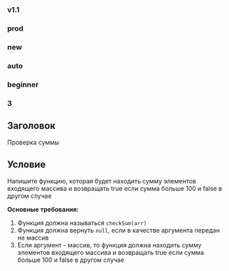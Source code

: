 ### v1.1 ###
### prod ###
### new ###
### auto ###
### beginner ###
### 3 ###

## Заголовок ##
Проверка суммы

## Условие ##
<p>Напишите функцию, которая будет находить сумму элементов входящего массива и возвращать true если сумма больше 100 и false в другом случае</p>

<b>Основные требования:</b>
<ol>
    <li>Функция должна называться <code>checkSum(arr)</code></li>
    <li>Функция должна вернуть <code>null</code>, если в качестве аргумента передан не массив</li>
    <li>Если аргумент - массив, то функция должна находить сумму элементов входящего массива и возвращать true если сумма больше 100 и false в другом случае</li>
</ol>